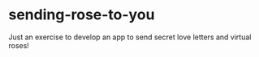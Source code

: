 # sending-rose-to-you
Just an exercise to develop an app to send secret love letters and virtual roses!
